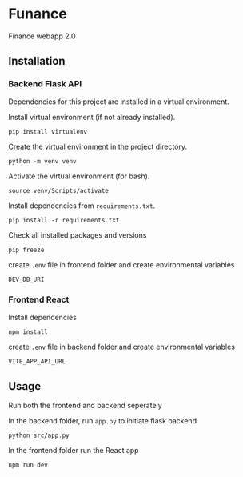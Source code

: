 # Funance

Finance webapp 2.0

## Installation

### Backend Flask API

Dependencies for this project are installed in a virtual environment.

Install virtual environment (if not already installed).

```properties
pip install virtualenv
```

Create the virtual environment in the project directory.

```properties
python -m venv venv
```

Activate the virtual environment (for bash).

```properties
source venv/Scripts/activate
```

Install dependencies from `requirements.txt`.

```properties
pip install -r requirements.txt
```

Check all installed packages and versions

```properties
pip freeze
```

create `.env` file in frontend folder and create environmental variables

```python
DEV_DB_URI
```

### Frontend React

Install dependencies

```properties
npm install
```

create `.env` file in backend folder and create environmental variables

```python
VITE_APP_API_URL
```

## Usage

Run both the frontend and backend seperately

In the backend folder, run `app.py` to initiate flask backend

```properties
python src/app.py
```

In the frontend folder run the React app

```properties
npm run dev
```
